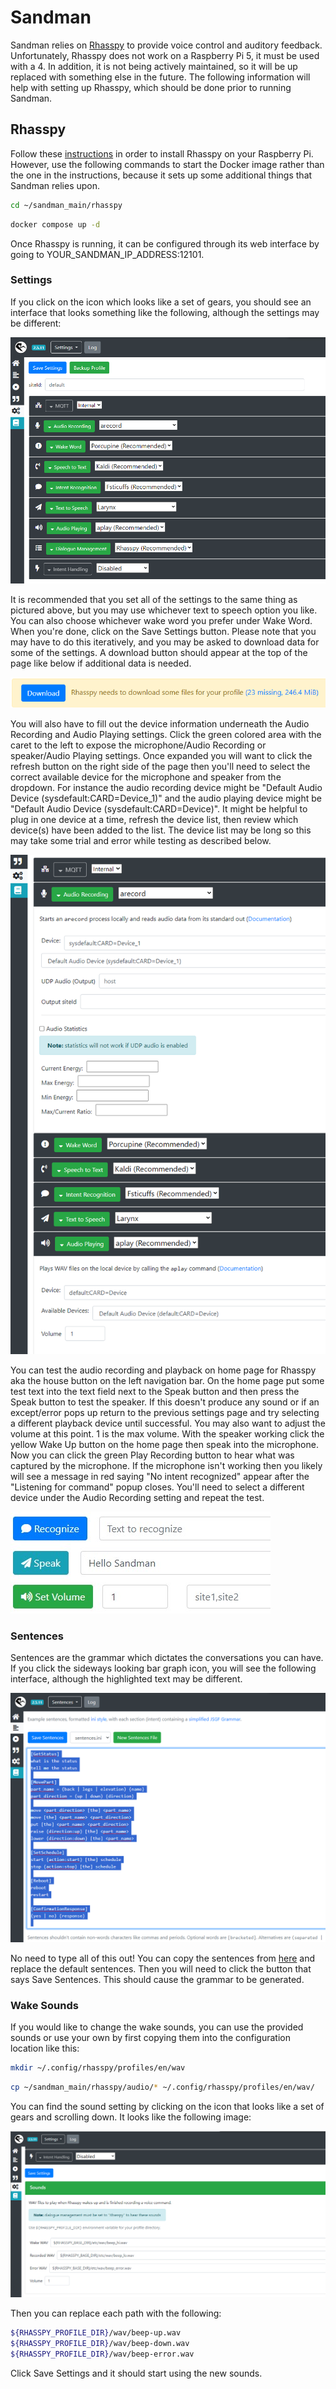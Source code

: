 # Sandman

Sandman relies on [Rhasspy](https://rhasspy.readthedocs.io) to provide voice control and auditory feedback. Unfortunately, Rhasspy does not work on a Raspberry Pi 5, it must be used with a 4. In addition, it is not being actively maintained, so it will be up replaced with something else in the future. The following information will help with setting up Rhasspy, which should be done prior to running Sandman.

## Rhasspy

Follow these [instructions](https://rhasspy.readthedocs.io/en/latest/installation/) in order to install Rhasspy on your Raspberry Pi. However, use the following commands to start the Docker image rather than the one in the instructions, because it sets up some additional things that Sandman relies upon.

```bash
cd ~/sandman_main/rhasspy
```
```bash
docker compose up -d
```

Once Rhasspy is running, it can be configured through its web interface by going to YOUR_SANDMAN_IP_ADDRESS:12101. 

### Settings

If you click on the icon which looks like a set of gears, you should see an interface that looks something like the following, although the settings may be different:

![Rhasspy settings](images/rhasspy_settings.png)

It is recommended that you set all of the settings to the same thing as pictured above, but you may use whichever text to speech option you like. You can also choose whichever wake word you prefer under Wake Word. When you're done, click on the Save Settings button. Please note that you may have to do this iteratively, and you may be asked to download data for some of the settings. A download button should appear at the top of the page like below if additional data is needed.

![Rhasspy download prompt](images/rhasspy_download_prompt.png)

You will also have to fill out the device information underneath the Audio Recording and Audio Playing settings. Click the green colored area with the caret to the left to expose the microphone/Audio Recording or speaker/Audio Playing settings. Once expanded you will want to click the refresh button on the right side of the page then you'll need to select the correct available device for the microphone and speaker from the dropdown. For instance the audio recording device might be "Default Audio Device (sysdefault:CARD=Device_1)" and the audio playing device might be "Default Audio Device (sysdefault:CARD=Device)". It might be helpful to plug in one device at a time, refresh the device list, then review which device(s) have been added to the list. The device list may be long so this may take some trial and error while testing as described below.

![Rhasspy audio settings](images/rhasspy_audio_settings.png)

You can test the audio recording and playback on home page for Rhasspy aka the house button on the left navigation bar. On the home page put some test text into the text field next to the Speak button and then press the Speak button to test the speaker. If this doesn't produce any sound or if an except/error pops up return to the previous settings page and try selecting a different playback device until successful. You may also want to adjust the volume at this point. 1 is the max volume. With the speaker working click the yellow Wake Up button on the home page then speak into the microphone. Now you can click the green Play Recording button to hear what was captured by the microphone. If the microphone isn't working then you likely will see a message in red saying "No intent recognized" appear after the "Listening for command" popup closes. You'll need to select a different device under the Audio Recording setting and repeat the test.

![Rhasspy speaker test](images/rhasspy_speaker_test.jpg)

### Sentences

Sentences are the grammar which dictates the conversations you can have. If you click the sideways looking bar graph icon, you will see the following interface, although the highlighted text may be different.

![Rhasspy sentences](images/rhasspy_sentences.png)

No need to type all of this out! You can copy the sentences from [here](sandman_sentences.txt) and replace the default sentences. Then you will need to click the button that says Save Sentences. This should cause the grammar to be generated.

### Wake Sounds

If you would like to change the wake sounds, you can use the provided sounds or use your own by first copying them into the configuration location like this:

```bash
mkdir ~/.config/rhasspy/profiles/en/wav
```
```bash
cp ~/sandman_main/rhasspy/audio/* ~/.config/rhasspy/profiles/en/wav/
```

You can find the sound setting by clicking on the icon that looks like a set of gears and scrolling down. It looks like the following image:

![Rhasspy sounds](images/rhasspy_sounds.png)

Then you can replace each path with the following:

```bash
${RHASSPY_PROFILE_DIR}/wav/beep-up.wav
${RHASSPY_PROFILE_DIR}/wav/beep-down.wav
${RHASSPY_PROFILE_DIR}/wav/beep-error.wav
```

Click Save Settings and it should start using the new sounds.
